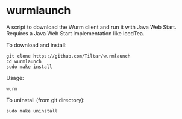 wurmlaunch
==========

A script to download the Wurm client and run it with Java Web Start.
Requires a Java Web Start implementation like IcedTea.


To download and install:
```
git clone https://github.com/Tiltar/wurmlaunch
cd wurmlaunch
sudo make install
```


Usage:
```
wurm
```


To uninstall (from git directory):
```
sudo make uninstall
```
